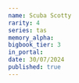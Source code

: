 ```yaml
---
name: Scuba Scotty
rarity: 4
series: tas
memory_alpha:
bigbook_tier: 3
in_portal:
date: 30/07/2024
published: true
---
```



